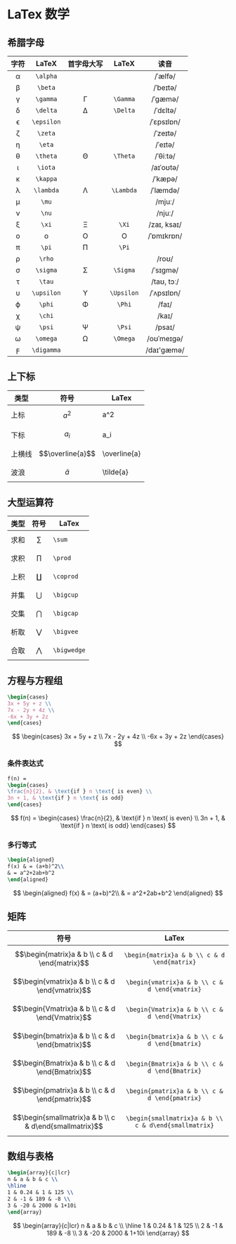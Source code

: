 # LaTex 数学

## 希腊字母

|     字符     |   LaTeX    | 首字母大写 |   LaTeX    |    读音     |
| :----------: | :--------: | :--------: | :--------: | :---------: |
|  α  |  `\alpha`  |            |            |   /ˈælfə/   |
|  β  |  `\beta`   |            |            |  /ˈbeɪtə/   |
|  γ  |  `\gamma`  |  Γ         |  `\Gamma`  |   /ˈɡæmə/   |
|  δ  |  `\delta`  |  Δ         |  `\Delta`  |  /ˈdɛltə/   |
|  ϵ  | `\epsilon` |            |            | /ˈɛpsɪlɒn/  |
|  ζ  |  `\zeta`   |            |            |  /ˈzeɪtə/   |
|  η  |   `\eta`   |            |            |   /ˈeɪtə/   |
|  θ  |  `\theta`  |  Θ         |  `\Theta`  |  /ˈθiːtə/   |
|  ι  |  `\iota`   |            |            |  /aɪˈoʊtə/  |
|  κ  |  `\kappa`  |            |            |   /ˈkæpə/   |
|  λ  | `\lambda`  | Λ          | `\Lambda`  |  /ˈlæmdə/   |
|  μ  |   `\mu`    |            |            |   /mjuː/    |
|  ν  |   `\nu`    |            |            |   /njuː/    |
|  ξ  |   `\xi`    |   Ξ        |   `\Xi`    | /zaɪ, ksaɪ/ |
|  o  |     o      |   O        |     O      | /ˈɒmɪkrɒn/  |
|  π  |   `\pi`    |   Π    |   `\Pi`    ||
|  ρ  |   `\rho`   |            |            |    /roʊ/    |
|  σ  |  `\sigma`  |  Σ  |  `\Sigma`  |  /ˈsɪɡmə/   |
|  τ  |   `\tau`   |            |            | /taʊ, tɔː/  |
|  υ  | `\upsilon` | Υ | `\Upsilon` | /ˈʌpsɪlɒn/  |
|  ϕ  |   `\phi`   |   Φ   |   `\Phi`   |    /faɪ/    |
|  χ  |   `\chi`   |            |            |    /kaɪ/    |
|  ψ  |   `\psi`   |   Ψ   |   `\Psi`   |   /psaɪ/    |
|  ω  |  `\omega`  |  Ω  |  `\Omega`  | /oʊˈmeɪɡə/  |
|  ϝ  | `\digamma` |            |            | /daɪ'gæmə/  |

## 上下标

| 类型   | 符号             | LaTex        |
| ------ | ---------------- | ------------ |
| 上标   | $$a^2$$          | a^2          |
| 下标   | $$a_i$$          | a_i          |
| 上横线 | $$\overline{a}$$ | \overline{a} |
| 波浪   | $$\tilde{a}$$    | \tilde{a}    |

## 大型运算符

| 类型 | 符号          | LaTex       |
| ---- | ------------- | ----------- |
| 求和 | $$\sum$$      | `\sum`      |
| 求积 | $$\prod$$     | `\prod`     |
| 上积 | $$\coprod$$   | `\coprod`   |
| 并集 | $$\bigcup$$   | `\bigcup`   |
| 交集 | $$\bigcap$$   | `\bigcap`   |
| 析取 | $$\bigvee$$   | `\bigvee`   |
| 合取 | $$\bigwedge$$ | `\bigwedge` |

## 方程与方程组

```latex
\begin{cases}
3x + 5y + z \\
7x - 2y + 4z \\
-6x + 3y + 2z
\end{cases}
```

$$
\begin{cases}
3x + 5y + z \\
7x - 2y + 4z \\
-6x + 3y + 2z
\end{cases}
$$

### 条件表达式

```latex
f(n) = 
\begin{cases}
\frac{n}{2}, & \text{if } n \text{ is even} \\
3n + 1, & \text{if } n \text{ is odd}
\end{cases}
```

$$
f(n) = 
\begin{cases}
\frac{n}{2}, & \text{if } n \text{ is even} \\
3n + 1, & \text{if } n \text{ is odd}
\end{cases}
$$

### 多行等式

```latex
\begin{aligned}
f(x) & = (a+b)^2\\
& = a^2+2ab+b^2
\end{aligned}
```

$$
\begin{aligned}
f(x) & = (a+b)^2\\
& = a^2+2ab+b^2
\end{aligned}
$$

## 矩阵

|                          符号                          |                        LaTex                         |
| :----------------------------------------------------: | :--------------------------------------------------: |
|     $$\begin{matrix}a & b \\ c & d \end{matrix}$$      |     `\begin{matrix}a & b \\ c & d \end{matrix}`      |
|    $$\begin{vmatrix}a & b \\ c & d \end{vmatrix}$$     |    `\begin{vmatrix}a & b \\ c & d \end{vmatrix}`     |
|    $$\begin{Vmatrix}a & b \\ c & d \end{Vmatrix}$$     |    `\begin{Vmatrix}a & b \\ c & d \end{Vmatrix}`     |
|    $$\begin{bmatrix}a & b \\ c & d \end{bmatrix}$$     |    `\begin{bmatrix}a & b \\ c & d \end{bmatrix}`     |
|    $$\begin{Bmatrix}a & b \\ c & d \end{Bmatrix}$$     |    `\begin{Bmatrix}a & b \\ c & d \end{Bmatrix}`     |
|    $$\begin{pmatrix}a & b \\ c & d \end{pmatrix}$$     |    `\begin{pmatrix}a & b \\ c & d \end{pmatrix}`     |
| $$\begin{smallmatrix}a & b \\ c & d\end{smallmatrix}$$ | `\begin{smallmatrix}a & b \\ c & d\end{smallmatrix}` |

## 数组与表格

```latex
\begin{array}{c|lcr}
n & a & b & c \\
\hline
1 & 0.24 & 1 & 125 \\
2 & -1 & 189 & -8 \\
3 & -20 & 2000 & 1+10i
\end{array}
```

$$
\begin{array}{c|lcr}
n & a & b & c \\
\hline
1 & 0.24 & 1 & 125 \\
2 & -1 & 189 & -8 \\
3 & -20 & 2000 & 1+10i
\end{array}
$$

